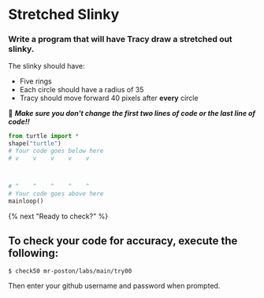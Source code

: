 # Stretched Slinky
### Write a program that will have Tracy draw a stretched out slinky.
The slinky should have:
* Five rings
* Each circle should have a radius of 35
* Tracy should move forward 40 pixels after **every** circle

🐢 _**Make sure you don't change the first two lines of code or the last line of code!!**_
```python
from turtle import *
shape("turtle")
# Your code goes below here
# v    v    v    v    v



# ^    ^    ^    ^    ^
# Your code goes above here
mainloop()
```

{% next "Ready to check?" %}

## To check your code for accuracy, execute the following:
```
$ check50 mr-poston/labs/main/try00
```
Then enter your github username and password when prompted.
